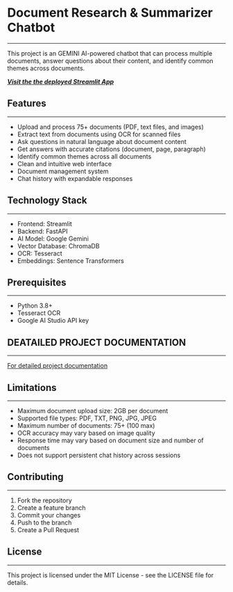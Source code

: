 # Document Research & Summarizer Chatbot
----

This project is an GEMINI AI-powered chatbot that can process multiple documents, answer questions about their content, and identify common themes across documents.

[***Visit the the deployed Streamlit App***](https://pranayj97-gemini-chatbot-apiapp.hf.space)

## Features
----

- Upload and process 75+ documents (PDF, text files, and images)
- Extract text from documents using OCR for scanned files
- Ask questions in natural language about document content
- Get answers with accurate citations (document, page, paragraph)
- Identify common themes across all documents
- Clean and intuitive web interface
- Document management system
- Chat history with expandable responses

## Technology Stack
----

- Frontend: Streamlit
- Backend: FastAPI
- AI Model: Google Gemini
- Vector Database: ChromaDB
- OCR: Tesseract
- Embeddings: Sentence Transformers

## Prerequisites
----

- Python 3.8+
- Tesseract OCR
- Google AI Studio API key

## DEATAILED PROJECT DOCUMENTATION
----

[For detailed project documentation](./docs/PROJECT_DOCUMENTATION.md)

## Limitations
----
- Maximum document upload size: 2GB per document
- Supported file types: PDF, TXT, PNG, JPG, JPEG
- Maximum number of documents: 75+ (100 max) 
- OCR accuracy may vary based on image quality
- Response time may vary based on document size and number of documents
- Does not support persistent chat history across sessions

## Contributing
----

1. Fork the repository
2. Create a feature branch
3. Commit your changes
4. Push to the branch
5. Create a Pull Request

## License
----

This project is licensed under the MIT License - see the LICENSE file for details.
